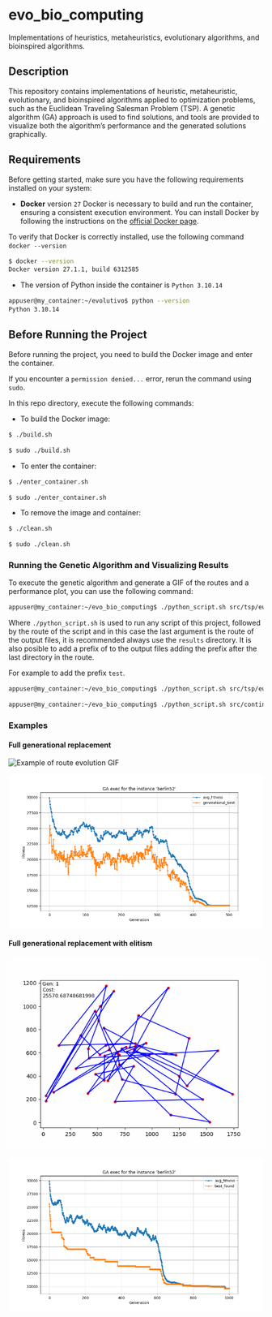 # evo_bio_computing
Implementations of heuristics, metaheuristics, evolutionary algorithms, and
bioinspired algorithms.

## Description
This repository contains implementations of heuristic, metaheuristic,
evolutionary, and bioinspired algorithms applied to optimization problems,
such as the Euclidean Traveling Salesman Problem (TSP). A genetic
algorithm (GA) approach is used to find solutions, and tools are provided
to visualize both the algorithm’s performance and the generated solutions
graphically.

## Requirements

Before getting started, make sure you have the following requirements
installed on your system:

- **Docker** version `27` Docker is necessary to build and run the
    container, ensuring a consistent execution environment. You can install
    Docker by following the instructions on the 
    [official Docker page](https://docs.docker.com/get-docker/).

To verify that Docker is correctly installed, use the following
command `docker --version`

```bash
$ docker --version
Docker version 27.1.1, build 6312585
```

- The version of Python inside the container is `Python 3.10.14`

```bash
appuser@my_container:~/evolutivo$ python --version
Python 3.10.14
```

## Before Running the Project

Before running the project, you need to build the Docker image and enter the container.

If you encounter a `permission denied...` error, rerun the command using `sudo`.

In this repo directory, execute the following commands:

- To build the Docker image:
```bash
$ ./build.sh
```

```bash
$ sudo ./build.sh
```

- To enter the container:

```bash
$ ./enter_container.sh
```

```bash
$ sudo ./enter_container.sh
```

- To remove the image and container:

```bash
$ ./clean.sh
```

```bash
$ sudo ./clean.sh
```

### Running the Genetic Algorithm and Visualizing Results

To execute the genetic algorithm and generate a GIF of the routes and a
performance plot, you can use the following command:

```bash
appuser@my_container:~/evo_bio_computing$ ./python_script.sh src/tsp/euclidean_tsp_ga_exec.py instances/euc_TSP/berlin52.tsp results/
```

Where `./python_script.sh` is used to run any script of this project, followed by the 
route of the script and in this case the last argument is the route of the output files,
it is recommended always use the `results` directory. It is also posible to add a prefix of
to the output files adding the prefix after the last directory in the route.

For example to add the prefix `test`.

```bash
appuser@my_container:~/evo_bio_computing$ ./python_script.sh src/tsp/euclidean_tsp_ga_exec.py instances/euc_TSP/berlin52.tsp results/test
```

```bash
appuser@my_container:~/evo_bio_computing$ ./python_script.sh src/continuous/f_cont_ga_exec.py results/ "{'f': 'ackley', 'pop_size': 100, 'gens': 70, 'mutation_p': 0.05, 'dim': 2, 'n_bits': 20, 'interval': (-30.0, 30.0), 'crossover_n_p': 5}"
```


### Examples

#### Full generational replacement
![Example of route evolution GIF](results/output_sample_berlin52.gif)

![Performance plot](results/output_sample_berlin52_GA_plot.png)

#### Full generational replacement with elitism
![Another example of route evolution GIF](results/output_sample2_berlin52.gif)

![Performance plot](results/output_sample2_berlin52_GA_plot.png)